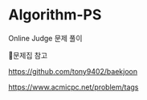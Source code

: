 # Algorithm-PS
Online Judge 문제 풀이 <br/>


📌문제집 참고

https://github.com/tony9402/baekjoon

https://www.acmicpc.net/problem/tags
